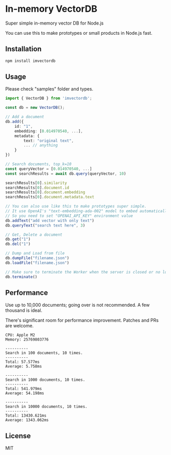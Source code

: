 # In-memory VectorDB

Super simple in-memory vector DB for Node.js

You can use this to make prototypes or small products in Node.js fast.

## Installation

```sh
npm install imvectordb
```

## Usage

Please check "samples" folder and types.

```typescript
import { VectorDB } from 'imvectordb';

const db = new VectorDB();

// Add a document
db.add({
    id: "1",
    embedding: [0.014970540, ...],
    metadata: {
        text: "original text",
        ... // anything
    }
})

// Search documents, top_k=10
const queryVector = [0.014970540, ...]
const searchResults = await db.query(queryVector, 10)

searchResults[0].similarity
searchResults[0].document.id
searchResults[0].document.embedding
searchResults[0].document.metadata.text

// You can also use like this to make prototypes super simple.
// It use OpenAI's "text-embedding-ada-002" model to embed automatically
// So you need to set "OPENAI_API_KEY" environment value
db.addText("add vector with only text")
db.queryText("search text here", 3)

// Get, Delete a document
db.get("1")
db.del("1")

// Dump and Load from file
db.dumpFile("filename.json")
db.loadFile("filename.json")

// Make sure to terminate the Worker when the server is closed or no longer needed.
db.terminate()
```

## Performance

Use up to 10,000 documents; going over is not recommended. A few thousand is ideal.

There's significant room for performance improvement. Patches and PRs are welcome.

```
CPU: Apple M2
Memory: 25769803776

----------
Search in 100 documents, 10 times.
----------
Total: 57.577ms
Average: 5.758ms

----------
Search in 1000 documents, 10 times.
----------
Total: 541.979ms
Average: 54.198ms

----------
Search in 10000 documents, 10 times.
----------
Total: 13430.621ms
Average: 1343.062ms
```

## License

MIT